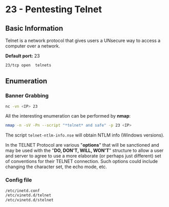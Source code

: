 # 23 - Pentesting Telnet

## Basic Information

Telnet is a network protocol that gives users a UNsecure way to access a computer over a network.

**Default port:** 23

```bash
23/tcp open  telnets
```

## Enumeration

### Banner Grabbing

```bash
nc -vn <IP> 23
```

All the interesting enumeration can be performed by **nmap**:

```bash
nmap -n -sV -Pn --script "*telnet* and safe" -p 23 <IP>
```

The script `telnet-ntlm-info.nse` will obtain NTLM info (Windows versions).

In the TELNET Protocol are various "**options**" that will be sanctioned and may be used with the "**DO, DON'T, WILL, WON'T**" structure to allow a user and server to agree to use a more elaborate (or perhaps just different) set of conventions for their TELNET connection. Such options could include changing the character set, the echo mode, etc.

### Config file

```bash
/etc/inetd.conf
/etc/xinetd.d/telnet
/etc/xinetd.d/stelnet
```
